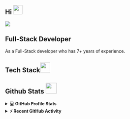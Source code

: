 ## Hi  <img src = "https://raw.githubusercontent.com/MartinHeinz/MartinHeinz/master/wave.gif" width="30px" height="30px" /> 
<p>
    <a href="https://github.com/DenverCoder1/readme-typing-svg">
        <img src="https://readme-typing-svg.herokuapp.com?&font=IBM+Plex+Sans&color=abcdef&size=20&lines=Welcome+to+my+GitHub+Profile!;I'm+a+Full+Stack+Developer!;Have+7+years+of+experience!" />
    </a>
</p>

## Full-Stack Developer
<p >As a Full-Stack developer who has 7+ years of experience.
</p>

## Tech Stack<img src = "https://media2.giphy.com/media/QssGEmpkyEOhBCb7e1/giphy.gif?cid=ecf05e47a0n3gi1bfqntqmob8g9aid1oyj2wr3ds3mg700bl&rid=giphy.gif" width="32px" height="32px" /> 


## Github Stats <img src = "https://i.pinimg.com/originals/65/c4/f4/65c4f452571be1261e9c623f7da488ac.gif" width="35px" height="35px" />

<details> 
    <summary>
        <b>💻 GitHub Profile Stats</b>
    </summary>
    <br/>
    <p align="center">
        <a href="https://github.com/anuraghazra/github-readme-stats"><img alt="SuperFullStack's Github Stats" src="https://github-readme-stats.vercel.app/api?username=SuperFullStack&show_icons=true&count_private=true&theme=tokyonight" height="192px"/></a>
        <br/>
        &nbsp;
        <img src="https://github-readme-stats.vercel.app/api/top-langs?username=SuperFullStack&show_icons=true&locale=en&layout=compact&theme=tokyonight" alt="SuperFullStack" height="192px"/>
        <br/>
    </p>
</details>

<details>
    <summary>
        <b>⚡ Recent GitHub Activity</b>
    </summary>
    <br/>
    <a href="https://github.com/nneji123">
        <img alt="SuperFullStack's Activity Graph" src="https://activity-graph.herokuapp.com/graph?username=SuperFullStack&custom_title=SuperFullStack's%20Contribution%20Graph&theme=react-dark" />
    </a>
    <br/>
</details>
<br/>
